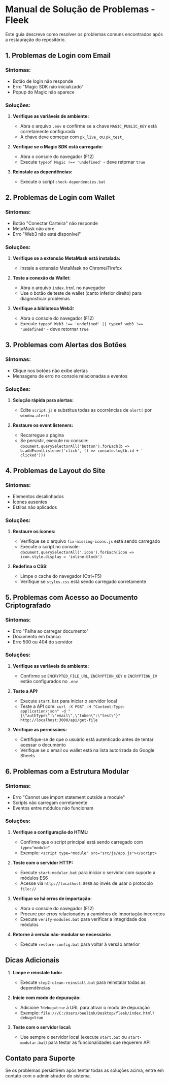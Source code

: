 # Manual de Solução de Problemas - Fleek

Este guia descreve como resolver os problemas comuns encontrados após a restauração do repositório.

## 1. Problemas de Login com Email

### Sintomas:
- Botão de login não responde
- Erro "Magic SDK não inicializado"
- Popup do Magic não aparece

### Soluções:
1. **Verifique as variáveis de ambiente:**
   - Abra o arquivo `.env` e confirme se a chave `MAGIC_PUBLIC_KEY` está corretamente configurada
   - A chave deve começar com `pk_live_` ou `pk_test_`

2. **Verifique se o Magic SDK está carregado:**
   - Abra o console do navegador (F12)
   - Execute `typeof Magic !== 'undefined'` - deve retornar `true`

3. **Reinstale as dependências:**
   - Execute o script `check-dependencies.bat`

## 2. Problemas de Login com Wallet

### Sintomas:
- Botão "Conectar Carteira" não responde
- MetaMask não abre
- Erro "Web3 não está disponível"

### Soluções:
1. **Verifique se a extensão MetaMask está instalada:**
   - Instale a extensão MetaMask no Chrome/Firefox

2. **Teste a conexão da Wallet:**
   - Abra o arquivo `index.html` no navegador
   - Use o botão de teste de wallet (canto inferior direito) para diagnosticar problemas

3. **Verifique a biblioteca Web3:**
   - Abra o console do navegador (F12)
   - Execute `typeof Web3 !== 'undefined' || typeof web3 !== 'undefined'` - deve retornar `true`

## 3. Problemas com Alertas dos Botões

### Sintomas:
- Clique nos botões não exibe alertas
- Mensagens de erro no console relacionadas a eventos

### Soluções:
1. **Solução rápida para alertas:**
   - Edite `script.js` e substitua todas as ocorrências de `alert(` por `window.alert(`

2. **Restaure os event listeners:**
   - Recarregue a página
   - Se persistir, execute no console: `document.querySelectorAll('button').forEach(b => b.addEventListener('click', () => console.log(b.id + ' clicked')))`

## 4. Problemas de Layout do Site

### Sintomas:
- Elementos desalinhados
- Ícones ausentes
- Estilos não aplicados

### Soluções:
1. **Restaure os ícones:**
   - Verifique se o arquivo `fix-missing-icons.js` está sendo carregado
   - Execute o script no console: `document.querySelectorAll('.icon').forEach(icon => icon.style.display = 'inline-block')`

2. **Redefina o CSS:**
   - Limpe o cache do navegador (Ctrl+F5)
   - Verifique se `styles.css` está sendo carregado corretamente

## 5. Problemas com Acesso ao Documento Criptografado

### Sintomas:
- Erro "Falha ao carregar documento"
- Documento em branco
- Erro 500 ou 404 do servidor

### Soluções:
1. **Verifique as variáveis de ambiente:**
   - Confirme se `ENCRYPTED_FILE_URL`, `ENCRYPTION_KEY` e `ENCRYPTION_IV` estão configurados no `.env`

2. **Teste a API:**
   - Execute `start.bat` para iniciar o servidor local
   - Teste a API com: `curl -X POST -H "Content-Type: application/json" -d "{\"authType\":\"email\",\"token\":\"test\"}" http://localhost:3000/api/get-file`

3. **Verifique as permissões:**
   - Certifique-se de que o usuário está autenticado antes de tentar acessar o documento
   - Verifique se o email ou wallet está na lista autorizada do Google Sheets

## 6. Problemas com a Estrutura Modular

### Sintomas:
- Erro "Cannot use import statement outside a module"
- Scripts não carregam corretamente
- Eventos entre módulos não funcionam

### Soluções:
1. **Verifique a configuração do HTML:**
   - Confirme que o script principal está sendo carregado com `type="module"`
   - Exemplo: `<script type="module" src="src/js/app.js"></script>`

2. **Teste com o servidor HTTP:**
   - Execute `start-modular.bat` para iniciar o servidor com suporte a módulos ES6
   - Acesse via `http://localhost:8080` ao invés de usar o protocolo `file://`

3. **Verifique se há erros de importação:**
   - Abra o console do navegador (F12)
   - Procure por erros relacionados a caminhos de importação incorretos
   - Execute `verify-modules.bat` para verificar a integridade dos módulos

4. **Retorne à versão não-modular se necessário:**
   - Execute `restore-config.bat` para voltar à versão anterior

## Dicas Adicionais

1. **Limpe e reinstale tudo:**
   - Execute `step2-clean-reinstall.bat` para reinstalar todas as dependências

2. **Inicie com modo de depuração:**
   - Adicione `?debug=true` à URL para ativar o modo de depuração
   - Exemplo: `file:///C:/Users/beelink/Desktop/fleek/index.html?debug=true`

3. **Teste com o servidor local:**
   - Use sempre o servidor local (execute `start.bat` ou `start-modular.bat`) para testar as funcionalidades que requerem API

## Contato para Suporte

Se os problemas persistirem após tentar todas as soluções acima, entre em contato com o administrador do sistema.
